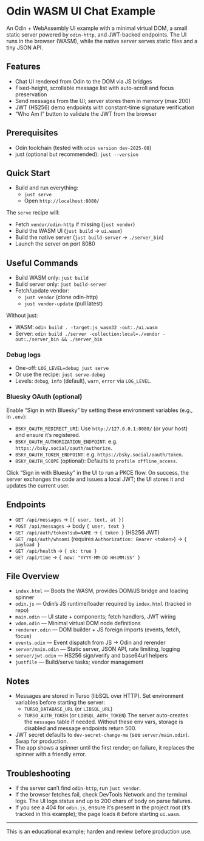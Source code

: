 # Odin WASM UI Chat Example

An Odin + WebAssembly UI example with a minimal virtual DOM, a small static server powered by `odin-http`, and JWT-backed endpoints. The UI runs in the browser (WASM), while the native server serves static files and a tiny JSON API.

## Features

- Chat UI rendered from Odin to the DOM via JS bridges
- Fixed-height, scrollable message list with auto-scroll and focus preservation
- Send messages from the UI; server stores them in memory (max 200)
- JWT (HS256) demo endpoints with constant-time signature verification
- “Who Am I” button to validate the JWT from the browser

## Prerequisites

- Odin toolchain (tested with `odin version dev-2025-08`)
- just (optional but recommended): `just --version`

## Quick Start

- Build and run everything:
  - `just serve`
  - Open `http://localhost:8080/`

The `serve` recipe will:
- Fetch `vendor/odin-http` if missing (`just vendor`)
- Build the WASM UI (`just build` → `ui.wasm`)
- Build the native server (`just build-server` → `./server_bin`)
- Launch the server on port 8080

## Useful Commands

- Build WASM only: `just build`
- Build server only: `just build-server`
- Fetch/update vendor:
  - `just vendor` (clone odin-http)
  - `just vendor-update` (pull latest)

Without just:
- WASM: `odin build . -target:js_wasm32 -out:./ui.wasm`
- Server: `odin build ./server -collection:local=./vendor -out:./server_bin && ./server_bin`

### Debug logs

- One-off: `LOG_LEVEL=debug just serve`
- Or use the recipe: `just serve-debug`
- Levels: `debug`, `info` (default), `warn`, `error` via `LOG_LEVEL`.

### Bluesky OAuth (optional)

Enable “Sign in with Bluesky” by setting these environment variables (e.g., in `.env`):

- `BSKY_OAUTH_REDIRECT_URI`: Use `http://127.0.0.1:8080/` (or your host) and ensure it’s registered.
- `BSKY_OAUTH_AUTHORIZATION_ENDPOINT`: e.g. `https://bsky.social/oauth/authorize`.
- `BSKY_OAUTH_TOKEN_ENDPOINT`: e.g. `https://bsky.social/oauth/token`.
- `BSKY_OAUTH_SCOPE` (optional): Defaults to `profile offline_access`.

Click “Sign in with Bluesky” in the UI to run a PKCE flow. On success, the server exchanges the code and issues a local JWT; the UI stores it and updates the current user.

## Endpoints

- `GET /api/messages` → `[{ user, text, at }]`
- `POST /api/messages` → body `{ user, text }`
- `GET /api/auth/token?sub=NAME` → `{ token }` (HS256 JWT)
- `GET /api/auth/whoami` (requires `Authorization: Bearer <token>`) → `{ payload }`
- `GET /api/health` → `{ ok: true }`
- `GET /api/time` → `{ now: "YYYY-MM-DD HH:MM:SS" }`

## File Overview

- `index.html` — Boots the WASM, provides DOM/JS bridge and loading spinner
- `odin.js` — Odin’s JS runtime/loader required by `index.html` (tracked in repo)
- `main.odin` — UI state + components; fetch handlers, JWT wiring
- `vdom.odin` — Minimal virtual DOM node definitions
- `renderer.odin` — DOM builder + JS foreign imports (events, fetch, focus)
- `events.odin` — Event dispatch from JS → Odin and rerender
- `server/main.odin` — Static server, JSON API, rate limiting, logging
- `server/jwt.odin` — HS256 sign/verify and base64url helpers
- `justfile` — Build/serve tasks; vendor management

## Notes

- Messages are stored in Turso (libSQL over HTTP). Set environment variables before starting the server:
  - `TURSO_DATABASE_URL` (or `LIBSQL_URL`)
  - `TURSO_AUTH_TOKEN` (or `LIBSQL_AUTH_TOKEN`)
  The server auto-creates the `messages` table if needed. Without these env vars, storage is disabled and message endpoints return 500.
- JWT secret defaults to `dev-secret-change-me` (see `server/main.odin`). Swap for production.
- The app shows a spinner until the first render; on failure, it replaces the spinner with a friendly error.

## Troubleshooting

- If the server can’t find `odin-http`, run `just vendor`.
- If the browser fetches fail, check DevTools Network and the terminal logs. The UI logs status and up to 200 chars of body on parse failures.
- If you see a 404 for `odin.js`, ensure it’s present in the project root (it’s tracked in this example); the page loads it before starting `ui.wasm`.

---
This is an educational example; harden and review before production use.

